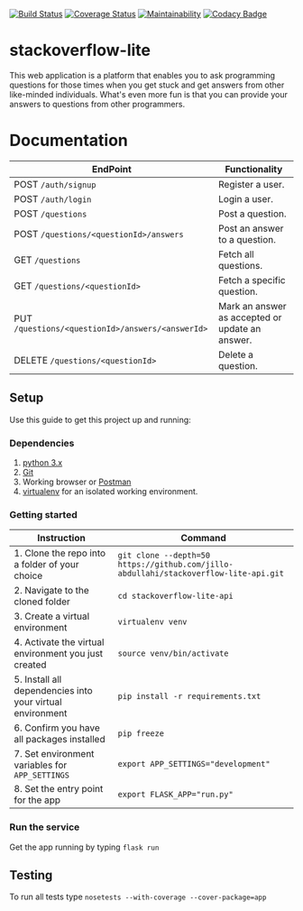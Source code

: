 [![Build Status](https://travis-ci.org/jillo-abdullahi/stackoverflow-lite-api.svg?branch=ft-questions)](https://travis-ci.org/jillo-abdullahi/stackoverflow-lite-api)
[![Coverage Status](https://coveralls.io/repos/github/jillo-abdullahi/stackoverflow-lite-api/badge.svg?branch=ft-questions)](https://coveralls.io/github/jillo-abdullahi/stackoverflow-lite-api?branch=ft-questions)
[![Maintainability](https://api.codeclimate.com/v1/badges/bea7461d642bc57f9021/maintainability)](https://codeclimate.com/github/jillo-abdullahi/stackoverflow-lite-api/maintainability)
[![Codacy Badge](https://api.codacy.com/project/badge/Grade/fef2dd471f8943d09084074478a31196)](https://www.codacy.com/app/jillo-abdullahi/stackoverflow-lite-api?utm_source=github.com&amp;utm_medium=referral&amp;utm_content=jillo-abdullahi/stackoverflow-lite-api&amp;utm_campaign=Badge_Grade)


# stackoverflow-lite
This web application is a platform that enables you to ask programming questions for those times when you get stuck and get answers from other like-minded individuals. What's even more fun is that you can provide your answers to questions from other programmers. 

# Documentation

**EndPoint** | **Functionality**
--- | ---
POST `/auth/signup` | Register a user.
POST `/auth/login` | Login a user.
POST  `/questions` | Post a question.
POST `/questions/<questionId>/answers`| Post an answer to a question.
GET `/questions`| Fetch all questions.
GET `/questions/<questionId>`| Fetch a specific question.
PUT `/questions/<questionId>/answers/<answerId>`| Mark an answer as accepted or update an answer.
DELETE `/questions/<questionId>` | Delete a question.

## Setup

Use this guide to get this project up and running:

### Dependencies

1. [python 3.x](https://www.python.org/downloads/)
2. [Git](https://git-scm.com)
3. Working browser or [Postman](https://chrome.google.com/webstore/detail/postman/fhbjgbiflinjbdggehcddcbncdddomop?utm_source=chrome-app-launcher-info-dialog)
4. [virtualenv](http://www.pythonforbeginners.com/basics/how-to-use-python-virtualenv) for an isolated working environment.&nbsp;

### Getting started

| **Instruction** | **Command** |
| --- | --- |
| 1. Clone the repo into a folder of your choice | `git clone --depth=50 https://github.com/jillo-abdullahi/stackoverflow-lite-api.git` |
| 2. Navigate to the cloned folder | `cd stackoverflow-lite-api`|
| 3. Create a virtual environment |`virtualenv venv` |
| 4. Activate the virtual environment you just created | `source venv/bin/activate` |
| 5. Install all dependencies into your virtual environment | `pip install -r requirements.txt` |
| 6. Confirm you have all packages installed | `pip freeze` |
| 7. Set environment variables for `APP_SETTINGS` | `export APP_SETTINGS="development"` |
| 8. Set the entry point for the app | `export FLASK_APP="run.py"` |

### Run the service

Get the app running by typing
`flask run`

## Testing

To run all tests type
`nosetests --with-coverage --cover-package=app`


